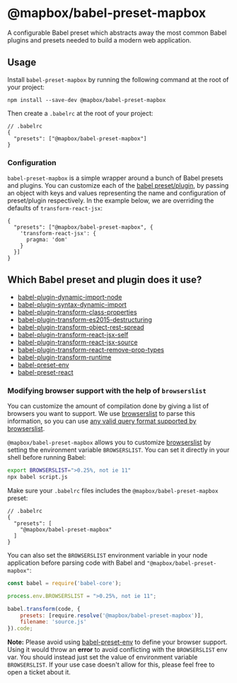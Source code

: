 # @mapbox/babel-preset-mapbox

A configurable Babel preset which abstracts away the most common Babel plugins and presets needed to build a modern web application.

## Usage

Install `babel-preset-mapbox` by running the following command at the root of your project:

```npm
npm install --save-dev @mapbox/babel-preset-mapbox
```

Then create a `.babelrc` at the root of your project:

```
// .babelrc
{
  "presets": ["@mapbox/babel-preset-mapbox"]
}
```

### Configuration

`babel-preset-mapbox` is a simple wrapper around a bunch of Babel presets and plugins. You can customize each of the [babel preset/plugin](#which-babel-preset-and-plugin-does-it-use), by passing an object with keys and values representing the name and configuration of preset/plugin respectively. In the example below, we are overriding the defaults of `transform-react-jsx`:

```
{
  "presets": ["@mapbox/babel-preset-mapbox", {
    'transform-react-jsx': {
      pragma: 'dom'
    }
  }]
}
```

## Which Babel preset and plugin does it use?

- [babel-plugin-dynamic-import-node](https://www.npmjs.com/package/babel-plugin-dynamic-import-node)
- [babel-plugin-syntax-dynamic-import](https://www.npmjs.com/package/babel-plugin-syntax-dynamic-import)
- [babel-plugin-transform-class-properties](https://www.npmjs.com/package/babel-plugin-transform-class-properties)
- [babel-plugin-transform-es2015-destructuring](https://www.npmjs.com/package/babel-plugin-transform-es2015-destructuring)
- [babel-plugin-transform-object-rest-spread](https://www.npmjs.com/package/babel-plugin-transform-object-rest-spread)
- [babel-plugin-transform-react-jsx-self](https://www.npmjs.com/package/babel-plugin-transform-react-jsx-self)
- [babel-plugin-transform-react-jsx-source](https://www.npmjs.com/package/babel-plugin-transform-react-jsx-source)
- [babel-plugin-transform-react-remove-prop-types](https://www.npmjs.com/package/babel-plugin-transform-react-remove-prop-types)
- [babel-plugin-transform-runtime](https://www.npmjs.com/package/babel-plugin-transform-runtime)
- [babel-preset-env](https://www.npmjs.com/package/babel-preset-env)
- [babel-preset-react](https://www.npmjs.com/package/babel-preset-react)

### Modifying browser support with the help of `browserslist`

You can customize the amount of compilation done by giving a list of browsers you want to support. We use [browserslist](https://github.com/ai/browserslist) to parse this information, so you can use [any valid query format supported by browserslist](https://github.com/ai/browserslist#queries).

`@mapbox/babel-preset-mapbox` allows you to customize [browserslist](https://github.com/ai/browserslist) by setting the environment variable `BROWSERSLIST`. You can set it directly in your shell before running Babel:

```bash
export BROWSERSLIST=">0.25%, not ie 11"
npx babel script.js
```

Make sure your `.babelrc` files includes the `@mapbox/babel-preset-mapbox` preset:

```
// .babelrc
{
  "presets": [
    "@mapbox/babel-preset-mapbox"
  ]
}
```

You can also set the `BROWSERSLIST` environment variable in your node application before parsing code with Babel and `"@mapbox/babel-preset-mapbox"`:

```js
const babel = require('babel-core');

process.env.BROWSERSLIST = ">0.25%, not ie 11";

babel.transform(code, {
    presets: [require.resolve('@mapbox/babel-preset-mapbox')],
    filename: 'source.js'
}).code;
```

**Note:** Please avoid using [babel-preset-env](https://www.npmjs.com/package/babel-preset-env) to define your browser support. Using it would throw an **error** to avoid conflicting with the `BROWSERSLIST` env var. You should instead just set the value of environment variable `BROWSERSLIST`. If your use case doesn't allow for this, please feel free to open a ticket about it.
